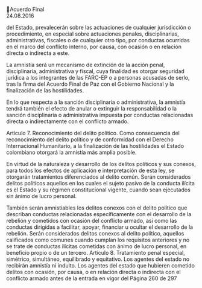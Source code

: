 Acuerdo Final  
24.08.2016  

del  Estado,  prevalecerán  sobre  las  actuaciones  de  cualquier  jurisdicción  o  procedimiento,  en  especial 
sobre actuaciones penales, disciplinarias, administrativas, fiscales o de cualquier otro tipo, por conductas 
ocurridas en el marco del conflicto interno, por causa, con ocasión o en relación directa o indirecta a este. 
 
La amnistía será un mecanismo de extinción de la acción penal, disciplinaria, administrativa y fiscal, cuya 
finalidad es otorgar seguridad jurídica a los integrantes de las FARC-EP o a personas acusadas de serlo, 
tras la firma del Acuerdo Final de Paz con el Gobierno Nacional y la finalización de las hostilidades. 
 
En  lo  que  respecta  a  la  sanción  disciplinaria  o  administrativa,  la  amnistía  tendrá  también  el  efecto  de 
anular o extinguir la responsabilidad o la sanción disciplinaria o administrativa impuesta por conductas 
relacionadas directa o indirectamente con el conflicto armado. 
 
Artículo 7. Reconocimiento del delito político. Como consecuencia del reconocimiento del delito político 
y de conformidad con el Derecho Internacional Humanitario, a la finalización de las hostilidades el Estado 
colombiano otorgará la amnistía más amplia posible. 
 
En virtud de la naturaleza y desarrollo de los delitos políticos y sus conexos, para todos los efectos de 
aplicación e interpretación de esta ley, se otorgarán tratamientos diferenciados al delito común. Serán 
considerados delitos políticos aquellos en los cuales el sujeto pasivo de la conducta ilícita es el Estado y 
su régimen constitucional vigente, cuando sean ejecutados sin ánimo de lucro personal. 
 
También  serán  amnistiables  los  delitos  conexos  con  el  delito  político  que  describan  conductas 
relacionadas  específicamente  con  el  desarrollo  de  la  rebelión  y  cometidos  con  ocasión  del  conflicto 
armado, así como las conductas dirigidas a facilitar, apoyar, financiar u ocultar el desarrollo de la rebelión. 
Serán considerados delitos conexos al delito político, aquellos calificados como comunes cuando cumplan 
los requisitos anteriores y no se trate de conductas ilícitas cometidas con ánimo de lucro personal, en 
beneficio propio o de un tercero. 
Artículo 8. Tratamiento penal especial, simétrico, simultáneo, equilibrado y equitativo. Los agentes del 
estado no recibirán amnistía ni indulto. Los agentes del estado que hubieren cometido delitos con ocasión, 
por  causa,  o  en  relación  directa  o  indirecta  con  el  conflicto  armado  antes  de  la  entrada  en  vigor  del 
Página 260 de 297 
 

